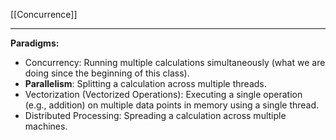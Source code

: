 [[Concurrence]]
****

**Paradigms:**
- Concurrency: Running multiple calculations simultaneously (what we are doing since the beginning of this class).
- **Parallelism**: Splitting a calculation across multiple threads.
- Vectorization (Vectorized Operations): Executing a single operation (e.g., addition) on multiple data points in memory using a single thread.
- Distributed Processing: Spreading a calculation across multiple machines.

